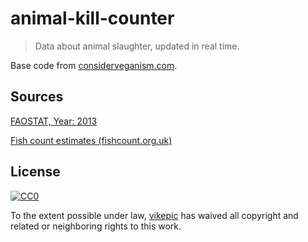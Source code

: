 # animal-kill-counter
> Data about animal slaughter, updated in real time.

Base code from [considerveganism.com](https://considerveganism.com/counter/).

## Sources

[FAOSTAT, Year: 2013](http://www.fao.org/faostat/en/#home)

[Fish count estimates (fishcount.org.uk)](http://fishcount.org.uk/fish-count-estimates-2)

## License

[![CC0](http://mirrors.creativecommons.org/presskit/buttons/88x31/svg/cc-zero.svg)](http://creativecommons.org/publicdomain/zero/1.0)

To the extent possible under law, [vikepic](https://github.com/vikepic) has waived all copyright and
related or neighboring rights to this work.
